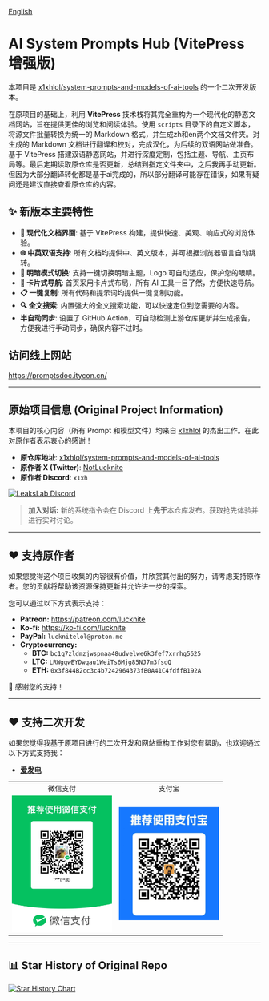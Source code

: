 [English](./README.en.md)

# AI System Prompts Hub (VitePress 增强版)

本项目是 [x1xhlol/system-prompts-and-models-of-ai-tools](https://github.com/x1xhlol/system-prompts-and-models-of-ai-tools) 的一个二次开发版本。

在原项目的基础上，利用 **VitePress** 技术栈将其完全重构为一个现代化的静态文档网站，旨在提供更佳的浏览和阅读体验。使用 `scripts` 目录下的自定义脚本，将源文件批量转换为统一的 Markdown 格式，并生成zh和en两个文档文件夹。对生成的 Markdown 文档进行翻译和校对，完成汉化，为后续的双语网站做准备。基于 VitePress 搭建双语静态网站，并进行深度定制，包括主题、导航、主页布局等。最后定期读取原仓库是否更新，总结到指定文件夹中，之后我再手动更新。但因为大部分翻译转化都是基于ai完成的，所以部分翻译可能存在错误，如果有疑问还是建议直接查看原仓库的内容。

## ✨ 新版本主要特性

- **🚀 现代化文档界面**: 基于 VitePress 构建，提供快速、美观、响应式的浏览体验。
- **🌐 中英双语支持**: 所有文档均提供中、英文版本，并可根据浏览器语言自动跳转。
- **🎨 明暗模式切换**: 支持一键切换明暗主题，Logo 可自动适应，保护您的眼睛。
- **📇 卡片式导航**: 首页采用卡片式布局，所有 AI 工具一目了然，方便快速导航。
- **📋 一键复制**: 所有代码和提示词均提供一键复制功能。
- **🔍 全文搜索**: 内置强大的全文搜索功能，可以快速定位到您需要的内容。
- **半自动同步**: 设置了 GitHub Action，可自动检测上游仓库更新并生成报告，方便我进行手动同步，确保内容不过时。

## 访问线上网站

https://promptsdoc.itycon.cn/

---

## 原始项目信息 (Original Project Information)

本项目的核心内容（所有 Prompt 和模型文件）均来自 [x1xhlol](https://github.com/x1xhlol) 的杰出工作。在此对原作者表示衷心的感谢！

- **原仓库地址**: [x1xhlol/system-prompts-and-models-of-ai-tools](https://github.com/x1xhlol/system-prompts-and-models-of-ai-tools)
- **原作者 X (Twitter)**: [NotLucknite](https://x.com/NotLucknite)
- **原作者 Discord**: `x1xh`

<a href="https://discord.gg/NwzrWErdMU" target="_blank">
  <img src="https://img.shields.io/discord/1402660735833604126?label=LeaksLab%20Discord&logo=discord&style=for-the-badge" alt="LeaksLab Discord" />
</a>

> **加入对话:** 新的系统指令会在 Discord 上**先于**本仓库发布。获取抢先体验并进行实时讨论。

---

## ❤️ 支持原作者

如果您觉得这个项目收集的内容很有价值，并欣赏其付出的努力，请考虑支持原作者。您的贡献将帮助该资源保持更新并允许进一步的探索。

您可以通过以下方式表示支持：

- **Patreon:** https://patreon.com/lucknite
- **Ko-fi:** https://ko-fi.com/lucknite
- **PayPal:** `lucknitelol@proton.me`
- **Cryptocurrency:**
  - **BTC:** `bc1q7zldmzjwspnaa48udvelwe6k3fef7xrrhg5625`
  - **LTC:** `LRWgqwEYDwqau1WeiTs6Mjg85NJ7m3fsdQ`
  - **ETH:** `0x3f844B2cc3c4b7242964373fB0A41C4fdffB192A`

🙏 感谢您的支持！

---

## ❤️ 支持二次开发

如果您觉得我基于原项目进行的二次开发和网站重构工作对您有帮助，也欢迎通过以下方式支持我：

- **[爱发电](https://afdian.com/a/tycon)**

<table>
  <tr>
    <td align="center">微信支付</td>
    <td align="center">支付宝</td>
  </tr>
  <tr>
    <td><img src="assets/微信.jpg" alt="WeChat Pay" width="200"></td>
    <td><img src="assets/支付宝.jpg" alt="Alipay" width="200"></td>
  </tr>
</table>

---

## 📊 Star History of Original Repo

<a href="https://www.star-history.com/#yancongya/system-prompts-and-models-of-ai-tools&Date">
  <picture>
    <source media="(prefers-color-scheme: dark)" srcset="https://api.star-history.com/svg?repos=yancongya/system-prompts-and-models-of-ai-tools&type=Date&theme=dark" />
    <source media="(prefers-color-scheme: light)" srcset="https://api.star-history.com/svg?repos=yancongya/system-prompts-and-models-of-ai-tools&type=Date" />
    <img alt="Star History Chart" src="https://api.star-history.com/svg?repos=yancongya/system-prompts-and-models-of-ai-tools&type=Date" />
  </picture>
</a>

